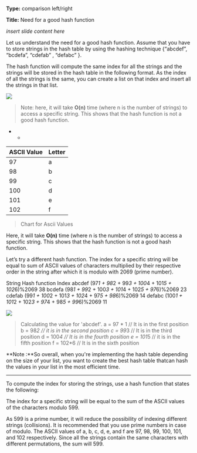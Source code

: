 **Type:** comparison left/right

**Title:** Need for a good hash function

_insert slide content here_

<!--badges={Algorithms:15}-->

Let us understand the need for a good hash function. Assume that you have to store strings in the hash table by using the hashing technique {“abcdef”, “bcdefa”, “cdefab” , “defabc” }.

The hash function will compute the same index for all the strings and the strings will be stored in the hash table in the following format. As the index of all the strings is the same, you can create a list on that index and insert all the strings in that list.

![](https://he-s3.s3.amazonaws.com/media/uploads/dda3e36.jpg)

> Note: here, it will take **O(n)** time (where n is the number of strings) to access a specific string. This shows that the hash function is not a good hash function.

* * 

| ASCII Value | Letter |
| ----------- | ------ |
| 97          | a      |
| 98          | b      |
| 99          | c      |
| 100         | d      |
| 101         | e      |
| 102         | f      |

> Chart for Ascii Values

Here, it will take **O(n)** time (where n is the number of strings) to access a specific string. This shows that the hash function is not a good hash function.



Let’s try a different hash function. The index for a specific string will be equal to sum of ASCII values of characters multiplied by their respective order in the string after which it is modulo with 2069 (prime number).

String                                Hash function                               Index
abcdef       (97*1 + 98*2 + 99*3 + 100*4 + 101*5 + 102*6)%2069       38
bcdefa       (98*1 + 99*2 + 100*3 + 101*4 + 102*5 + 97*6)%2069       23
cdefab       (99*1 + 100*2 + 101*3 + 102*4 + 97*5 + 98*6)%2069       14
defabc       (100*1 + 101*2 + 102*3 + 97*4 + 98*5 + 99*6)%2069       11

![](https://he-s3.s3.amazonaws.com/media/uploads/e880c21.jpg)

>Calculating the value for 'abcdef'. 
>a = 97 * 1 // It is in the first position
>b = 98*2 // it is in the second position
>c = 99*3 // It is in the third position
>d = 100*4 // It is in the fourth position
>e = 101*5 // it is in the fifth position
>f = 102*6 // It is in the sixth position

**Note :**So overall, when you're implementing the hash table depending on the size of your list, you want to create the best hash table thatcan hash the values in your list in the most efficient time.

------

To compute the index for storing the strings, use a hash function that states the following:

The index for a specific string will be equal to the sum of the ASCII values of the characters modulo 599.

As 599 is a prime number, it will reduce the possibility of indexing different strings (collisions). It is recommended that you use prime numbers in case of modulo. The ASCII values of a, b, c, d, e, and f are 97, 98, 99, 100, 101, and 102 respectively. Since all the strings contain the same characters with different permutations, the sum will 599.